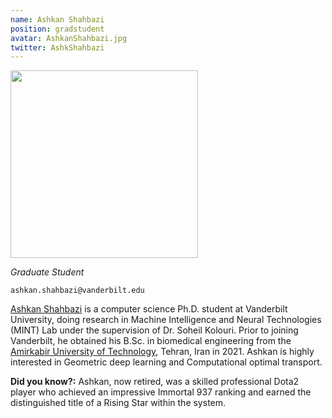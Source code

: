 ```yaml
---
name: Ashkan Shahbazi
position: gradstudent
avatar: AshkanShahbazi.jpg
twitter: AshkShahbazi
---
```


<img width="300" src="{{site.baseurl}}/images/people/{{page.avatar}}" data-action="zoom">

_Graduate Student_<br>

<i class="fa fa-envelope-o"></i> `ashkan.shahbazi@vanderbilt.edu`

[Ashkan Shahbazi](https://ashkan13776.github.io/) is a computer science Ph.D. student at Vanderbilt University, doing research in Machine Intelligence and Neural Technologies (MINT) Lab under the supervision of Dr. Soheil Kolouri. Prior to joining Vanderbilt, he obtained his B.Sc. in biomedical engineering from the [Amirkabir University of Technology](https://aut.ac.ir/en), Tehran, Iran in 2021. Ashkan is highly interested in Geometric deep learning and Computational optimal transport.

**Did you know?:** Ashkan, now retired, was a skilled professional Dota2 player who achieved an impressive Immortal 937 ranking and earned the distinguished title of a Rising Star within the system.
